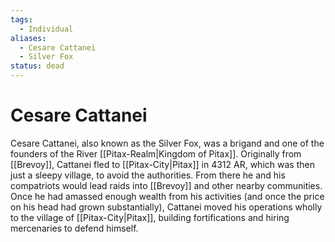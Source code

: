 ```yaml
---
tags:
  - Individual
aliases:
  - Cesare Cattanei
  - Silver Fox
status: dead
---
```

# Cesare Cattanei
Cesare Cattanei, also known as the Silver Fox, was a brigand and one of the founders of the River [[Pitax-Realm|Kingdom of Pitax]]. Originally from [[Brevoy]], Cattanei fled to [[Pitax-City|Pitax]] in 4312 AR, which was then just a sleepy village, to avoid the authorities. From there he and his compatriots would lead raids into [[Brevoy]] and other nearby communities. Once he had amassed enough wealth from his activities (and once the price on his head had grown substantially), Cattanei moved his operations wholly to the village of [[Pitax-City|Pitax]], building fortifications and hiring mercenaries to defend himself.
